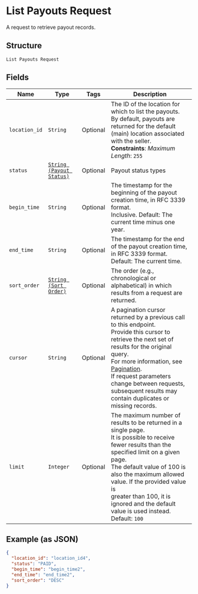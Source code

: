 
# List Payouts Request

A request to retrieve payout records.

## Structure

`List Payouts Request`

## Fields

| Name | Type | Tags | Description |
|  --- | --- | --- | --- |
| `location_id` | `String` | Optional | The ID of the location for which to list the payouts.<br>By default, payouts are returned for the default (main) location associated with the seller.<br>**Constraints**: *Maximum Length*: `255` |
| `status` | [`String (Payout Status)`](../../doc/models/payout-status.md) | Optional | Payout status types |
| `begin_time` | `String` | Optional | The timestamp for the beginning of the payout creation time, in RFC 3339 format.<br>Inclusive. Default: The current time minus one year. |
| `end_time` | `String` | Optional | The timestamp for the end of the payout creation time, in RFC 3339 format.<br>Default: The current time. |
| `sort_order` | [`String (Sort Order)`](../../doc/models/sort-order.md) | Optional | The order (e.g., chronological or alphabetical) in which results from a request are returned. |
| `cursor` | `String` | Optional | A pagination cursor returned by a previous call to this endpoint.<br>Provide this cursor to retrieve the next set of results for the original query.<br>For more information, see [Pagination](https://developer.squareup.com/docs/build-basics/common-api-patterns/pagination).<br>If request parameters change between requests, subsequent results may contain duplicates or missing records. |
| `limit` | `Integer` | Optional | The maximum number of results to be returned in a single page.<br>It is possible to receive fewer results than the specified limit on a given page.<br>The default value of 100 is also the maximum allowed value. If the provided value is<br>greater than 100, it is ignored and the default value is used instead.<br>Default: `100` |

## Example (as JSON)

```json
{
  "location_id": "location_id4",
  "status": "PAID",
  "begin_time": "begin_time2",
  "end_time": "end_time2",
  "sort_order": "DESC"
}
```

